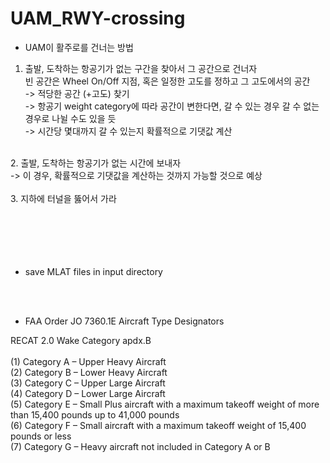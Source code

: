 # UAM_RWY-crossing

* UAM이 활주로를 건너는 방법
1. 출발, 도착하는 항공기가 없는 구간을 찾아서 그 공간으로 건너자 <br>
    빈 공간은 Wheel On/Off 지점, 혹은 일정한 고도를 정하고 그 고도에서의 공간 <br>
-> 적당한 공간 (+고도) 찾기 <br>
-> 항공기 weight category에 따라 공간이 변한다면, 갈 수 있는 경우 갈 수 없는 경우로 나뉠 수도 있을 듯 <br>
-> 시간당 몇대까지 갈 수 있는지 확률적으로 기댓값 계산<br>
<br>
2. 출발, 도착하는 항공기가 없는 시간에 보내자 <br>
-> 이 경우, 확률적으로 기댓값을 계산하는 것까지 가능할 것으로 예상 <br>
<br>
3. 지하에 터널을 뚫어서 가라<br>
<br>

<br>
<br>
<br>
<br>


* save MLAT files in input directory
<br>
<br>

* FAA Order JO 7360.1E Aircraft Type Designators

RECAT 2.0 Wake Category apdx.B<br>
<br>
(1) Category A – Upper Heavy Aircraft<br>
(2) Category B – Lower Heavy Aircraft<br>
(3) Category C – Upper Large Aircraft<br>
(4) Category D – Lower Large Aircraft<br>
(5) Category E – Small Plus aircraft with a maximum takeoff weight of more than 15,400 pounds up to 41,000 pounds<br>
(6) Category F – Small aircraft with a maximum takeoff weight of 15,400 pounds or less<br>
(7) Category G – Heavy aircraft not included in Category A or B<br>

<br>
<br>
